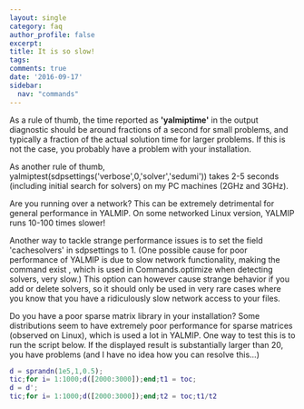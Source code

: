 ```yaml
---
layout: single
category: faq
author_profile: false
excerpt: 
title: It is so slow!
tags:
comments: true
date: '2016-09-17'
sidebar:
  nav: "commands"
---
```


As a rule of thumb, the time reported as **'yalmiptime'** in the output diagnostic should be around fractions of a second for small problems, and typically a fraction of the actual solution time for larger problems. If this is not the case, you probably have a problem with your installation.

As another rule of thumb, yalmiptest(sdpsettings('verbose',0,'solver','sedumi')) takes 2-5 seconds (including initial search for solvers) on my PC machines (2GHz and 3GHz).

Are you running over a network? This can be extremely detrimental for general performance in YALMIP. On some networked Linux version, YALMIP runs 10-100 times slower!

Another way to tackle strange performance issues is to set the field 'cachesolvers' in sdpsettings to 1. (One possible cause for poor performance of YALMIP is due to slow network functionality, making the command exist , which is used in Commands.optimize when detecting solvers, very slow.) This option can however cause strange behavior if you add or delete solvers, so it should only be used in very rare cases where you know that you have a ridiculously slow network access to your files.

Do you have a poor sparse matrix library in your installation? Some distributions seem to have extremely poor performance for sparse matrices (observed on Linux), which is used a lot in YALMIP. One way to test this is to run the script below. If the displayed result is substantially larger than 20, you have problems (and I have no idea how you can resolve this...)

````matlab
d = sprandn(1e5,1,0.5);
tic;for i= 1:1000;d([2000:3000]);end;t1 = toc;
d = d';
tic;for i= 1:1000;d([2000:3000]);end;t2 = toc;t1/t2
````
